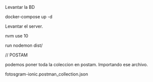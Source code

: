 Levantar la BD

docker-compose up -d

Levantar el server.

nvm use 10

run nodemon dist/

// POSTAM 

podemos poner toda la coleccion en postam. Importando ese archivo.

fotosgram-ionic.postman_collection.json